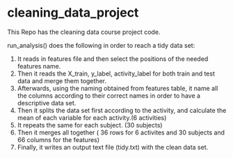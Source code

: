 cleaning_data_project
=====================

This Repo has the cleaning data course project code.

run_analysis() does the following in order to reach a tidy data set:

1. It reads in features file and then select the positions of the needed features name.
2. Then it reads the X_train, y_label, activity_label for both train and test data and merge them together.
3. Afterwards, using the naming obtained from features table, it name all the columns according to their correct names in order to have a descriptive data set.
4. Then it splits the data set first according to the activity, and calculate the mean of each variable for each activity.(6 activities)
5. It repeats the same for each subject. (30 subjects)
6. Then it merges all together ( 36 rows for 6 activites and 30 subjects and 66 columns for the features)
7. Finally, it writes an output text file (tidy.txt) with the clean data set.
